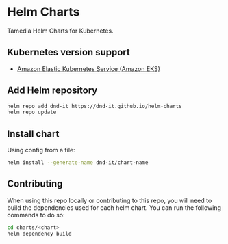# Helm Charts

Tamedia Helm Charts for Kubernetes.

## Kubernetes version support

- [Amazon Elastic Kubernetes Service (Amazon EKS)](https://endoflife.date/amazon-eks)

## Add Helm repository

```bash
helm repo add dnd-it https://dnd-it.github.io/helm-charts
helm repo update
```

## Install chart

Using config from a file:

```bash
helm install --generate-name dnd-it/chart-name
```

## Contributing

When using this repo locally or contributing to this repo, you will need to build the dependencies used for each helm chart.
You can run the following commands to do so:

```bash
cd charts/<chart>
helm dependency build
```
